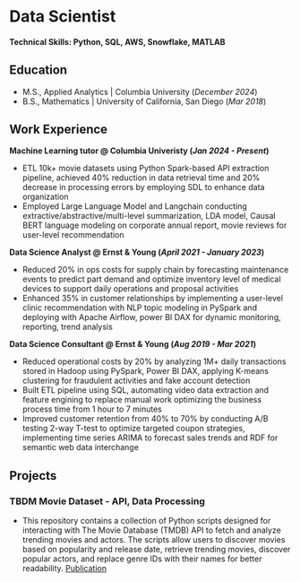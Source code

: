 # Data Scientist

#### Technical Skills: Python, SQL, AWS, Snowflake, MATLAB

## Education					       		
- M.S., Applied Analytics	| Columbia University (_December 2024_)	 			        		
- B.S., Mathematics | University of California, San Diego (_Mar 2018_)

## Work Experience
**Machine Learning tutor @ Columbia Univeristy (_Jan 2024 - Present_)**
- ETL 10k+ movie datasets using Python Spark-based API extraction pipeline, achieved 40% reduction in data retrieval time and 20% decrease in processing errors by employing SDL to enhance data organization
- Employed Large Language Model and Langchain conducting extractive/abstractive/multi-level summarization, LDA model, Causal BERT language modeling on corporate annual report, movie reviews for user-level recommendation

**Data Science Analyst @ Ernst & Young (_April 2021 - January 2023_)**
- Reduced 20% in ops costs for supply chain by forecasting maintenance events to predict part demand and optimize inventory level of medical devices to support daily operations and proposal activities 
- Enhanced 35% in customer relationships by implementing a user-level clinic recommendation with NLP topic modeling in PySpark and deploying with Apache Airflow, power BI DAX for dynamic monitoring, reporting, trend analysis
  
**Data Science Consultant @ Ernst & Young (_Aug 2019 - Mar 2021_)**
- Reduced operational costs by 20% by analyzing 1M+ daily transactions stored in Hadoop using PySpark, Power BI DAX, applying K-means clustering for fraudulent activities and fake account detection
- Built ETL pipeline using SQL, automating video data extraction and feature engining to replace manual work optimizing the business process time from 1 hour to 7 minutes
- Improved customer retention from 40% to 70% by conducting A/B testing 2-way T-test to optimize targeted coupon strategies, implementing time series ARIMA to forecast sales trends and RDF for semantic web data interchange

## Projects
### TBDM Movie Dataset - API, Data Processing
- This repository contains a collection of Python scripts designed for interacting with The Movie Database (TMDB) API to fetch and analyze trending movies and actors. The scripts allow users to discover movies based on popularity and release date, retrieve trending movies, discover popular actors, and replace genre IDs with their names for better readability.
[Publication](https://github.com/ilonayoyoo/API-TMDB-movie-database)

